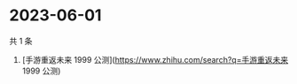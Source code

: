 # 2023-06-01

共 1 条

<!-- BEGIN ZHIHUSEARCH -->
<!-- 最后更新时间 Thu Jun 01 2023 06:08:12 GMT+0800 (China Standard Time) -->
1. [手游重返未来 1999 公测](https://www.zhihu.com/search?q=手游重返未来 1999 公测)
<!-- END ZHIHUSEARCH -->
